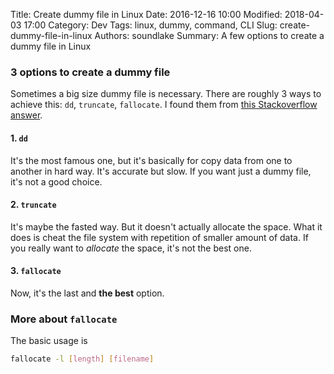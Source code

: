 Title: Create dummy file in Linux
Date: 2016-12-16 10:00
Modified: 2018-04-03 17:00
Category: Dev
Tags: linux, dummy, command, CLI
Slug: create-dummy-file-in-linux
Authors: soundlake
Summary: A few options to create a dummy file in Linux

### 3 options to create a dummy file

Sometimes a big size dummy file is necessary.
There are roughly 3 ways to achieve this: `dd`, `truncate`, `fallocate`.
I found them from [this Stackoverflow answer](http://stackoverflow.com/questions/257844/quickly-create-a-large-file-on-a-linux-system).

#### 1. `dd`

It's the most famous one, but it's basically for copy data from one to another
in hard way. It's accurate but slow. If you want just a dummy file, it's not a
good choice.

#### 2. `truncate`

It's maybe the fasted way. But it doesn't actually allocate the space. What it
does is cheat the file system with repetition of smaller amount of data. If you
really want to *allocate* the space, it's not the best one.

#### 3. `fallocate`

Now, it's the last and **the best** option.

### More about `fallocate`

The basic usage is

```bash
fallocate -l [length] [filename]
```
